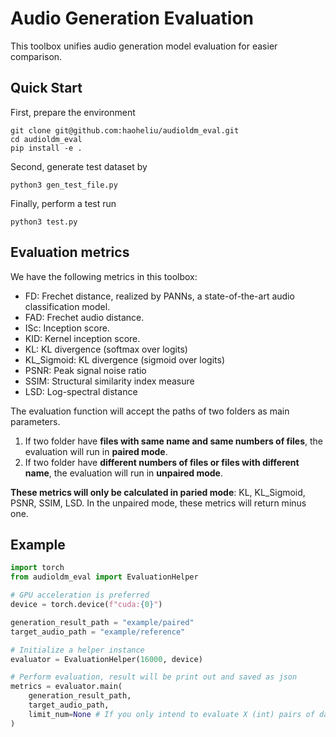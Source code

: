 # Audio Generation Evaluation

This toolbox unifies audio generation model evaluation for easier comparison.

## Quick Start

First, prepare the environment
```shell
git clone git@github.com:haoheliu/audioldm_eval.git
cd audioldm_eval
pip install -e .
```

Second, generate test dataset by
```shell
python3 gen_test_file.py
```

Finally, perform a test run
```shell
python3 test.py
```

## Evaluation metrics
We have the following metrics in this toolbox: 

- FD: Frechet distance, realized by PANNs, a state-of-the-art audio classification model.
- FAD: Frechet audio distance.
- ISc: Inception score.
- KID: Kernel inception score.
- KL: KL divergence (softmax over logits)
- KL_Sigmoid: KL divergence (sigmoid over logits)
- PSNR: Peak signal noise ratio
- SSIM: Structural similarity index measure
- LSD: Log-spectral distance

The evaluation function will accept the paths of two folders as main parameters. 
1. If two folder have **files with same name and same numbers of files**, the evaluation will run in **paired mode**.
2. If two folder have **different numbers of files or files with different name**, the evaluation will run in **unpaired mode**.

**These metrics will only be calculated in paried mode**: KL, KL_Sigmoid, PSNR, SSIM, LSD. 
In the unpaired mode, these metrics will return minus one.


## Example

```python
import torch
from audioldm_eval import EvaluationHelper

# GPU acceleration is preferred
device = torch.device(f"cuda:{0}")

generation_result_path = "example/paired"
target_audio_path = "example/reference"

# Initialize a helper instance
evaluator = EvaluationHelper(16000, device)

# Perform evaluation, result will be print out and saved as json
metrics = evaluator.main(
    generation_result_path,
    target_audio_path,
    limit_num=None # If you only intend to evaluate X (int) pairs of data, set limit_num=X
)
```
